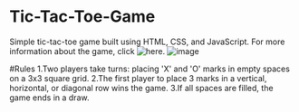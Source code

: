 # Tic-Tac-Toe-Game
Simple tic-tac-toe game built using HTML, CSS, and JavaScript. For more information about the game, click ![here]((https://en.wikipedia.org/wiki/Tic-tac-toe)).
![image](https://github.com/tusharac11/Tic-Tac-Toe-Game/assets/122482528/a2fa8cd9-b27e-4012-a6ac-ebfc44ee92e1)


#Rules
1.Two players take turns: placing 'X' and 'O' marks in empty spaces on a 3x3 square grid.
2.The first player to place 3 marks in a vertical, horizontal, or diagonal row wins the game.
3.If all spaces are filled, the game ends in a draw.
